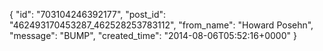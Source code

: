  {
   "id": "703104246392177",
   "post_id": "462493170453287_462528253783112",
   "from_name": "Howard Posehn",
   "message": "BUMP",
   "created_time": "2014-08-06T05:52:16+0000"
 }
